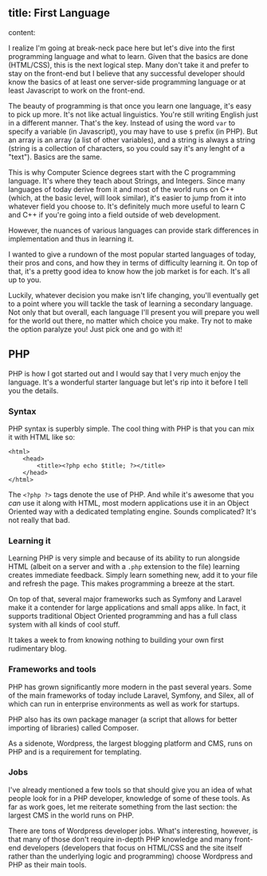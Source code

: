title: First Language
----
content:

I realize I'm going at break-neck pace here but let's dive into the first programming language and what to learn. Given that the basics are done (HTML/CSS), this is the next logical step. Many don't take it and prefer to stay on the front-end but I believe that any successful developer should know the basics of at least one server-side programming language or at least Javascript to work on the front-end.

The beauty of programming is that once you learn one language, it's easy to pick up more. It's not like actual linguistics. You're still writing English just in a different manner. That's the key. Instead of using the word `var` to specify a variable (in Javascript), you may have to use `$` prefix (in PHP). But an array is an array (a list of other variables), and a string is always a string (string is a collection of characters, so you could say it's any lenght of a "text"). Basics are the same.

This is why Computer Science degrees start with the C programming language. It's where they teach about Strings, and Integers. Since many languages of today derive from it and most of the world runs on C++ (which, at the basic level, will look similar), it's easier to jump from it into whatever field you choose to. It's definitely much more useful to learn C and C++ if you're going into a field outside of web development.

However, the nuances of various languages can provide stark differences in implementation and thus in learning it.

I wanted to give a rundown of the most popular started languages of today, their pros and cons, and how they in terms of difficulty learning it. On top of that, it's a pretty good idea to know how the job market is for each. It's all up to you.

Luckily, whatever decision you make isn't life changing, you'll eventually get to a point where you will tackle the task of learning a secondary language. Not only that but overall, each language I'll present you will prepare you well for the world out there, no matter which choice you make. Try not to make the option paralyze you! Just pick one and go with it!

## PHP

PHP is how I got started out and I would say that I very much enjoy the language. It's a wonderful starter language but let's rip into it before I tell you the details.

### Syntax

PHP syntax is superbly simple. The cool thing with PHP is that you can mix it with HTML like so:

````
<html>
    <head>
        <title><?php echo $title; ?></title>
    </head>
</html>
````

The `<?php ?>` tags denote the use of PHP. And while it's awesome that you *can* use it along with HTML, most modern applications use it in an Object Oriented way with a dedicated templating engine. Sounds complicated? It's not really that bad.

### Learning it

Learning PHP is very simple and because of its ability to run alongside HTML (albeit on a server and with a `.php` extension to the file) learning creates immediate feedback. Simply learn something new, add it to your file and refresh the page. This makes programming a breeze at the start.

On top of that, several major frameworks such as Symfony and Laravel make it a contender for large applications and small apps alike. In fact, it supports traditional Object Oriented programming and has a full class system with all kinds of cool stuff.

It takes a week to from knowing nothing to building your own first rudimentary blog.

### Frameworks and tools

PHP has grown significantly more modern in the past several years. Some of the main frameworks of today include Laravel, Symfony, and Silex, all of which can run in enterprise environments as well as work for startups.

PHP also has its own package manager (a script that allows for better importing of libraries) called Composer.

As a sidenote, Wordpress, the largest blogging platform and CMS, runs on PHP and is a requirement for templating.

### Jobs

I've already mentioned a few tools so that should give you an idea of what people look for in a PHP developer, knowledge of some of these tools. As far as work goes, let me reiterate something from the last section: the largest CMS in the world runs on PHP.

There are tons of Wordpress developer jobs. What's interesting, however, is that many of those don't require in-depth PHP knowledge and many front-end developers (developers that focus on HTML/CSS and the site itself rather than the underlying logic and programming) choose Wordpress and PHP as their main tools.





